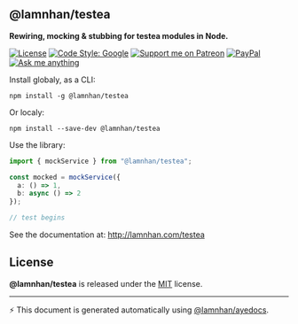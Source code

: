<section id="head" data-note="AUTO-GENERATED CONTENT, DO NOT EDIT DIRECTLY!">

# @lamnhan/testea

**Rewiring, mocking & stubbing for testea modules in Node.**

</section>

<section id="header">

[![License][license_badge]][license_url]
[![Code Style: Google](https://img.shields.io/badge/code%20style-google-blueviolet.svg)](https://github.com/google/gts)
[![Support me on Patreon][patreon_badge]][patreon_url]
[![PayPal][paypal_donate_badge]][paypal_donate_url]
[![Ask me anything][ask_me_badge]][ask_me_url]

[license_badge]: https://img.shields.io/github/license/mashape/apistatus.svg
[license_url]: https://github.com/lamnhan/seminjecto/blob/master/LICENSE
[patreon_badge]: https://lamnhan.github.io/assets/images/badges/patreon.svg
[patreon_url]: https://www.patreon.com/lamnhan
[paypal_donate_badge]: https://lamnhan.github.io/assets/images/badges/paypal_donate.svg
[paypal_donate_url]: https://www.paypal.me/lamnhan
[ask_me_badge]: https://img.shields.io/badge/ask/me-anything-1abc9c.svg
[ask_me_url]: https://m.me/lamhiennhan

</section>

<section id="installation" data-note="AUTO-GENERATED CONTENT, DO NOT EDIT DIRECTLY!">

Install globaly, as a CLI:

`npm install -g @lamnhan/testea`

Or localy:

`npm install --save-dev @lamnhan/testea`

Use the library:

```ts
import { mockService } from "@lamnhan/testea";

const mocked = mockService({
  a: () => 1,
  b: async () => 2
});

// test begins
```

</section>

<section id="main">

See the documentation at: <http://lamnhan.com/testea>

</section>

<section id="license" data-note="AUTO-GENERATED CONTENT, DO NOT EDIT DIRECTLY!">

## License

**@lamnhan/testea** is released under the [MIT](https://github.com/lamnhan/testea/blob/master/LICENSE) license.

</section>

<section id="attr">

---

⚡️ This document is generated automatically using [@lamnhan/ayedocs](https://github.com/lamnhan/ayedocs).

</section>
